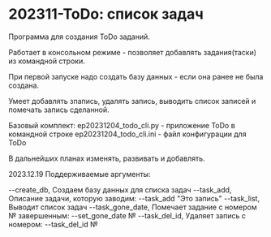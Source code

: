 # 202311-ToDo: список задач
 Программа для создания ToDo заданий.
 
 Работает в консольном режиме - позволяет добавлять задания(таски) из командной строки.
 
При первой запуске надо создать базу данных  - если она ранее не была создана.

Умеет добавлять зпапись, удалять запись, выводить список записей и помечать запись сделанной.

Базовый комплект:
    ep20231204_todo_cli.py - приложение ToDo в командной строке
    ep20231204_todo_cli.ini - файл конфигурации для ToDo

В дальнейших планах изменять, развивать и добавлять.

2023.12.19
Поддерживаемые  аргументы:

--create_db, Создаем базу данных для списка задач
--task_add, Описание задачи, которую заводим: --task_add "Это запись"
--task_list, Выводит список задач
--task_gone_date, Помечает задание с номером № завершенным: --set_gone_date №
--task_del_id, Удаляет запись с номером: --task_del_id №
    

